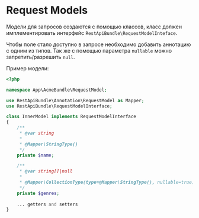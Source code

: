 # Request Models

Модели для запросов создаются с помощью классов, класс должен имплементировать интерфейс `RestApiBundle\RequestModelInteface`.

Чтобы поле стало доступно в запросе необходимо добавить аннотацию с одним из типов. Так же с помощью параметра `nullable` можно запретить/разрешить `null`.

Пример модели:

```php
<?php

namespace App\AcmeBundle\RequestModel;

use RestApiBundle\Annotation\RequestModel as Mapper;
use RestApiBundle\RequestModelInterface;

class InnerModel implements RequestModelInterface
{
    /**
     * @var string
     *
     * @Mapper\StringType()
     */
    private $name;

    /**
     * @var string[]|null
     *
     * @Mapper\CollectionType(type=@Mapper\StringType(), nullable=true)
     */
    private $genres;
    
    ... getters and setters
}
```
